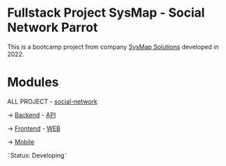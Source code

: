 # Fullstack Project SysMap - Social Network Parrot

This is a bootcamp project from company [SysMap Solutions](https://www.linkedin.com/company/sysmap-solutions/?originalSubdomain=br) developed in 2022. 

# Modules 

ALL PROJECT - [social-network](https://github.com/bc-fullstack-02/victor-luiz-ferreira/tree/main/social-network) 

-> [Backend](https://github.com/bc-fullstack-02/victor-luiz-ferreira/tree/main/social-network/backend) - [API](https://github.com/bc-fullstack-02/victor-luiz-ferreira/tree/main/social-network/Backend/API)

-> [Frontend](https://github.com/bc-fullstack-02/victor-luiz-ferreira/tree/main/social-network/frontend) - [WEB](https://github.com/bc-fullstack-02/victor-luiz-ferreira/tree/main/social-network/Frontend/Web)

-> [Mobile](https://github.com/bc-fullstack-02/victor-luiz-ferreira/tree/main/social-network/Mobile)

˜Status: Developing˜